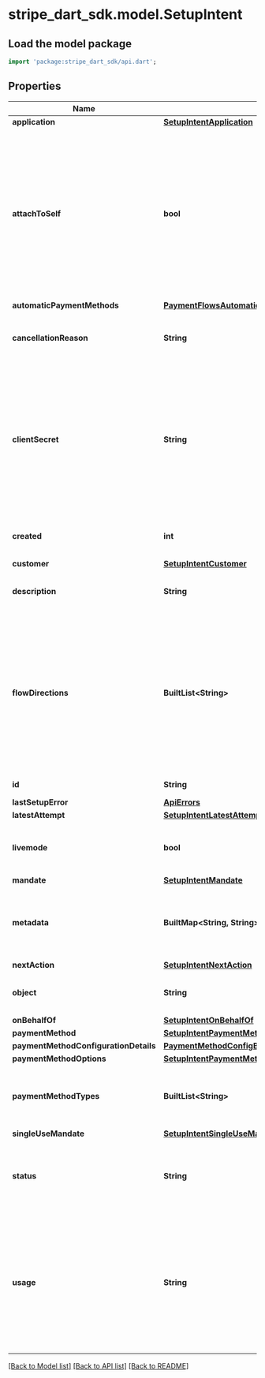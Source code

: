 # stripe_dart_sdk.model.SetupIntent

## Load the model package
```dart
import 'package:stripe_dart_sdk/api.dart';
```

## Properties
Name | Type | Description | Notes
------------ | ------------- | ------------- | -------------
**application** | [**SetupIntentApplication**](SetupIntentApplication.md) |  | [optional] 
**attachToSelf** | **bool** | If present, the SetupIntent's payment method will be attached to the in-context Stripe Account.  It can only be used for this Stripe Account’s own money movement flows like InboundTransfer and OutboundTransfers. It cannot be set to true when setting up a PaymentMethod for a Customer, and defaults to false when attaching a PaymentMethod to a Customer. | [optional] 
**automaticPaymentMethods** | [**PaymentFlowsAutomaticPaymentMethodsSetupIntent**](PaymentFlowsAutomaticPaymentMethodsSetupIntent.md) |  | [optional] 
**cancellationReason** | **String** | Reason for cancellation of this SetupIntent, one of `abandoned`, `requested_by_customer`, or `duplicate`. | [optional] 
**clientSecret** | **String** | The client secret of this SetupIntent. Used for client-side retrieval using a publishable key.  The client secret can be used to complete payment setup from your frontend. It should not be stored, logged, or exposed to anyone other than the customer. Make sure that you have TLS enabled on any page that includes the client secret. | [optional] 
**created** | **int** | Time at which the object was created. Measured in seconds since the Unix epoch. | 
**customer** | [**SetupIntentCustomer**](SetupIntentCustomer.md) |  | [optional] 
**description** | **String** | An arbitrary string attached to the object. Often useful for displaying to users. | [optional] 
**flowDirections** | **BuiltList&lt;String&gt;** | Indicates the directions of money movement for which this payment method is intended to be used.  Include `inbound` if you intend to use the payment method as the origin to pull funds from. Include `outbound` if you intend to use the payment method as the destination to send funds to. You can include both if you intend to use the payment method for both purposes. | [optional] 
**id** | **String** | Unique identifier for the object. | 
**lastSetupError** | [**ApiErrors**](ApiErrors.md) |  | [optional] 
**latestAttempt** | [**SetupIntentLatestAttempt**](SetupIntentLatestAttempt.md) |  | [optional] 
**livemode** | **bool** | Has the value `true` if the object exists in live mode or the value `false` if the object exists in test mode. | 
**mandate** | [**SetupIntentMandate**](SetupIntentMandate.md) |  | [optional] 
**metadata** | **BuiltMap&lt;String, String&gt;** | Set of [key-value pairs](https://stripe.com/docs/api/metadata) that you can attach to an object. This can be useful for storing additional information about the object in a structured format. | [optional] 
**nextAction** | [**SetupIntentNextAction**](SetupIntentNextAction.md) |  | [optional] 
**object** | **String** | String representing the object's type. Objects of the same type share the same value. | 
**onBehalfOf** | [**SetupIntentOnBehalfOf**](SetupIntentOnBehalfOf.md) |  | [optional] 
**paymentMethod** | [**SetupIntentPaymentMethod**](SetupIntentPaymentMethod.md) |  | [optional] 
**paymentMethodConfigurationDetails** | [**PaymentMethodConfigBizPaymentMethodConfigurationDetails**](PaymentMethodConfigBizPaymentMethodConfigurationDetails.md) |  | [optional] 
**paymentMethodOptions** | [**SetupIntentPaymentMethodOptions**](SetupIntentPaymentMethodOptions.md) |  | [optional] 
**paymentMethodTypes** | **BuiltList&lt;String&gt;** | The list of payment method types (e.g. card) that this SetupIntent is allowed to set up. A list of valid payment method types can be found [here](https://docs.stripe.com/api/payment_methods/object#payment_method_object-type). | 
**singleUseMandate** | [**SetupIntentSingleUseMandate**](SetupIntentSingleUseMandate.md) |  | [optional] 
**status** | **String** | [Status](https://stripe.com/docs/payments/intents#intent-statuses) of this SetupIntent, one of `requires_payment_method`, `requires_confirmation`, `requires_action`, `processing`, `canceled`, or `succeeded`. | 
**usage** | **String** | Indicates how the payment method is intended to be used in the future.  Use `on_session` if you intend to only reuse the payment method when the customer is in your checkout flow. Use `off_session` if your customer may or may not be in your checkout flow. If not provided, this value defaults to `off_session`. | 

[[Back to Model list]](../README.md#documentation-for-models) [[Back to API list]](../README.md#documentation-for-api-endpoints) [[Back to README]](../README.md)


